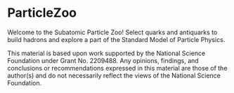 # ParticleZoo
Welcome to the Subatomic Particle Zoo! Select quarks and antiquarks to build hadrons and explore a part of the Standard Model of Particle Physics.


This material is based upon work supported by the National Science Foundation under Grant No. 2209488. Any opinions, findings, and conclusions or recommendations expressed in this material are those of the author(s) and do not necessarily reflect the views of the National Science Foundation.
